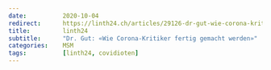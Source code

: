 ```yaml
---
date:          2020-10-04
redirect:      https://linth24.ch/articles/29126-dr-gut-wie-corona-kritiker-fertig-gemacht-werden
title:         linth24
subtitle:      "Dr. Gut: «Wie Corona-Kritiker fertig gemacht werden»"
categories:    MSM
tags:          [linth24, covidioten]
---
```

